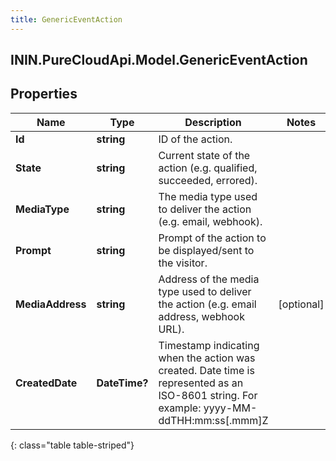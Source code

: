 ```yaml
---
title: GenericEventAction
---
```

## ININ.PureCloudApi.Model.GenericEventAction

## Properties

|Name | Type | Description | Notes|
|------------ | ------------- | ------------- | -------------|
| **Id** | **string** | ID of the action. | |
| **State** | **string** | Current state of the action (e.g. qualified, succeeded, errored). | |
| **MediaType** | **string** | The media type used to deliver the action (e.g. email, webhook). | |
| **Prompt** | **string** | Prompt of the action to be displayed/sent to the visitor. | |
| **MediaAddress** | **string** | Address of the media type used to deliver the action (e.g. email address, webhook URL). | [optional] |
| **CreatedDate** | **DateTime?** | Timestamp indicating when the action was created. Date time is represented as an ISO-8601 string. For example: yyyy-MM-ddTHH:mm:ss[.mmm]Z | |
{: class="table table-striped"}


